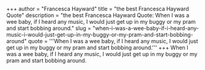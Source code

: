 +++
author = "Francesca Hayward"
title = "the best Francesca Hayward Quote"
description = "the best Francesca Hayward Quote: When I was a wee baby, if I heard any music, I would just get up in my buggy or my pram and start bobbing around."
slug = "when-i-was-a-wee-baby-if-i-heard-any-music-i-would-just-get-up-in-my-buggy-or-my-pram-and-start-bobbing-around"
quote = '''When I was a wee baby, if I heard any music, I would just get up in my buggy or my pram and start bobbing around.'''
+++
When I was a wee baby, if I heard any music, I would just get up in my buggy or my pram and start bobbing around.
